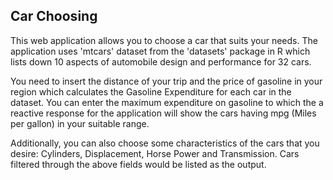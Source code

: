 ## Car Choosing

This web application allows you to choose a car that suits your needs. The application uses 'mtcars' dataset from the 'datasets' package in R which lists down 10 aspects of automobile design and performance for 32 cars. 

You need to insert the distance of your trip and the price of gasoline in your region which  calculates the Gasoline Expenditure for each car in the dataset. You can enter the maximum expenditure on gasoline to which the a reactive response for the application will show the cars having mpg (Miles per gallon) in your suitable range.

Additionally, you can also choose some characteristics of the cars that you desire: Cylinders, Displacement, Horse Power and Transmission. Cars filtered through the above fields would be listed as the output.

